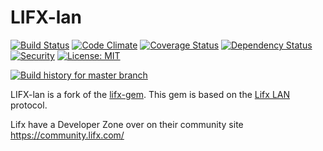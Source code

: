 # LIFX-lan

[![Build Status](https://travis-ci.org/juliancheal/lifx-lan.svg)](https://travis-ci.org/juliancheal/lifx-lan)
[![Code Climate](https://codeclimate.com/github/juliancheal/lifx-lan/badges/gpa.svg)](https://codeclimate.com/github/juliancheal/lifx-lan)
[![Coverage Status](https://coveralls.io/repos/juliancheal/lifx-lan/badge.svg?branch=master&service=github)](https://coveralls.io/github/juliancheal/lifx-lan?branch=master)
[![Dependency Status](https://gemnasium.com/juliancheal/lifx-lan.svg)](https://gemnasium.com/juliancheal/lifx-lan)
[![Security](https://hakiri.io/github/juliancheal/lifx-lan/master.svg)](https://hakiri.io/github/juliancheal/lifx-lan/master)
[![License: MIT](https://img.shields.io/badge/License-MIT-yellow.svg)](https://opensource.org/licenses/MIT)


[![Build history for master branch](https://buildstats.info/travisci/chart/ManageIQ/manageiq?branch=master&buildCount=50)](https://travis-ci.org/juliancheal/lifx-lan/branches)

LIFX-lan is a fork of the [lifx-gem](https://github.com/LIFX/lifx-gem). This gem is based on the [Lifx LAN](https://api.developer.lifx.com/) protocol.

Lifx have a Developer Zone over on their community site https://community.lifx.com/
